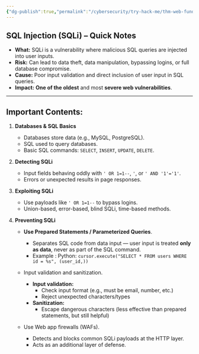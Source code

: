 ```yaml
---
{"dg-publish":true,"permalink":"/cybersecurity/try-hack-me/thm-web-fundamentals/02-introduction-to-web-hacking/2-10-sql-injection/task-1-brief/"}
---
```


## **SQL Injection (SQLi) – Quick Notes**

- **What:** SQLi is a vulnerability where malicious SQL queries are injected into user inputs.
- **Risk:** Can lead to data theft, data manipulation, bypassing logins, or full database compromise.
- **Cause:** Poor input validation and direct inclusion of user input in SQL queries.
- **Impact:** **One of the oldest** and most **severe web vulnerabilities**.

---
## Important Contents:

1. **Databases & SQL Basics**
    
    - Databases store data (e.g., MySQL, PostgreSQL).
    - SQL used to query databases.
    - Basic SQL commands: `SELECT`, `INSERT`, `UPDATE`, `DELETE`.
        
2. **Detecting SQLi**
    
    - Input fields behaving oddly with `' OR 1=1--`, `'`, or `' AND '1'='1'`.
    - Errors or unexpected results in page responses.
        
3. **Exploiting SQLi**
    
    - Use payloads like `' OR 1=1--` to bypass logins.
    - Union-based, error-based, blind SQLi, time-based methods.
        
4. **Preventing SQLi**
    
    - **Use Prepared Statements / Parameterized Queries**.
      - Separates SQL code from data input — user input is treated **only as data**, never as part of the SQL command.
      - Example : Python: `cursor.execute("SELECT * FROM users WHERE id = %s", (user_id,))`
    - Input validation and sanitization.
      - **Input validation:**
        - Check input format (e.g., must be email, number, etc.)
        - Reject unexpected characters/types
      - **Sanitization:**
        -  Escape dangerous characters (less effective than prepared statements, but still helpful)
    
    - Use Web app firewalls (WAFs).
      - Detects and blocks common SQLi payloads at the HTTP layer.
      - Acts as an additional layer of defense.